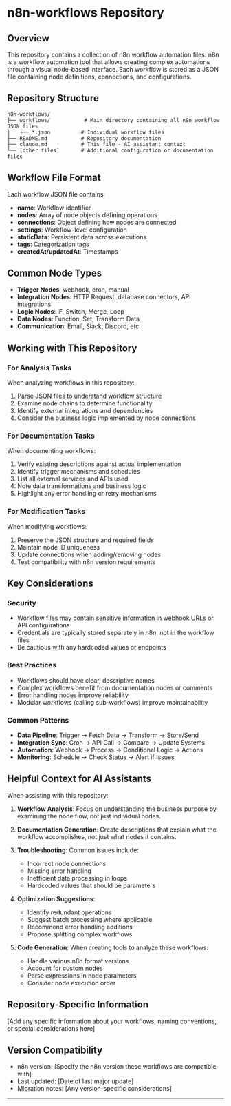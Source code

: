 # n8n-workflows Repository

## Overview
This repository contains a collection of n8n workflow automation files. n8n is a workflow automation tool that allows creating complex automations through a visual node-based interface. Each workflow is stored as a JSON file containing node definitions, connections, and configurations.

## Repository Structure
```
n8n-workflows/
├── workflows/           # Main directory containing all n8n workflow JSON files
│   ├── *.json          # Individual workflow files
├── README.md           # Repository documentation
├── claude.md           # This file - AI assistant context
└── [other files]       # Additional configuration or documentation files
```

## Workflow File Format
Each workflow JSON file contains:
- **name**: Workflow identifier
- **nodes**: Array of node objects defining operations
- **connections**: Object defining how nodes are connected
- **settings**: Workflow-level configuration
- **staticData**: Persistent data across executions
- **tags**: Categorization tags
- **createdAt/updatedAt**: Timestamps

## Common Node Types
- **Trigger Nodes**: webhook, cron, manual
- **Integration Nodes**: HTTP Request, database connectors, API integrations
- **Logic Nodes**: IF, Switch, Merge, Loop
- **Data Nodes**: Function, Set, Transform Data
- **Communication**: Email, Slack, Discord, etc.

## Working with This Repository

### For Analysis Tasks
When analyzing workflows in this repository:
1. Parse JSON files to understand workflow structure
2. Examine node chains to determine functionality
3. Identify external integrations and dependencies
4. Consider the business logic implemented by node connections

### For Documentation Tasks
When documenting workflows:
1. Verify existing descriptions against actual implementation
2. Identify trigger mechanisms and schedules
3. List all external services and APIs used
4. Note data transformations and business logic
5. Highlight any error handling or retry mechanisms

### For Modification Tasks
When modifying workflows:
1. Preserve the JSON structure and required fields
2. Maintain node ID uniqueness
3. Update connections when adding/removing nodes
4. Test compatibility with n8n version requirements

## Key Considerations

### Security
- Workflow files may contain sensitive information in webhook URLs or API configurations
- Credentials are typically stored separately in n8n, not in the workflow files
- Be cautious with any hardcoded values or endpoints

### Best Practices
- Workflows should have clear, descriptive names
- Complex workflows benefit from documentation nodes or comments
- Error handling nodes improve reliability
- Modular workflows (calling sub-workflows) improve maintainability

### Common Patterns
- **Data Pipeline**: Trigger → Fetch Data → Transform → Store/Send
- **Integration Sync**: Cron → API Call → Compare → Update Systems
- **Automation**: Webhook → Process → Conditional Logic → Actions
- **Monitoring**: Schedule → Check Status → Alert if Issues

## Helpful Context for AI Assistants

When assisting with this repository:

1. **Workflow Analysis**: Focus on understanding the business purpose by examining the node flow, not just individual nodes.

2. **Documentation Generation**: Create descriptions that explain what the workflow accomplishes, not just what nodes it contains.

3. **Troubleshooting**: Common issues include:
   - Incorrect node connections
   - Missing error handling
   - Inefficient data processing in loops
   - Hardcoded values that should be parameters

4. **Optimization Suggestions**:
   - Identify redundant operations
   - Suggest batch processing where applicable
   - Recommend error handling additions
   - Propose splitting complex workflows

5. **Code Generation**: When creating tools to analyze these workflows:
   - Handle various n8n format versions
   - Account for custom nodes
   - Parse expressions in node parameters
   - Consider node execution order

## Repository-Specific Information
[Add any specific information about your workflows, naming conventions, or special considerations here]

## Version Compatibility
- n8n version: [Specify the n8n version these workflows are compatible with]
- Last updated: [Date of last major update]
- Migration notes: [Any version-specific considerations]

---

